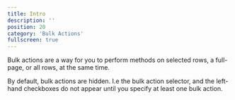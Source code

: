 ```yaml
---
title: Intro
description: ''
position: 20
category: 'Bulk Actions'
fullscreen: true
---
```


Bulk actions are a way for you to perform methods on selected rows, a full-page, or all rows, at the same time.

By default, bulk actions are hidden. I.e the bulk action selector, and the left-hand checkboxes do not appear until you specify at least one bulk action.

